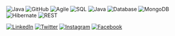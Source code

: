 ![Java](https://img.shields.io/badge/-Java-007396?style=flat&logo=java)
![GitHub](https://img.shields.io/badge/-GitHub-181717?style=flat&logo=github)
![Agile](https://img.shields.io/badge/-Agile-202020?style=flat&logo=Agile)
![SQL](https://img.shields.io/badge/-SQL-336791?style=flat&logo=MySQL)
![Java](https://img.shields.io/badge/-Java-007396?style=flat&logo=java) ![Database](https://img.shields.io/badge/-Database-316192?style=flat&logo=PostgreSQL)
![MongoDB](https://img.shields.io/badge/-MongoDB-47A248?style=flat&logo=mongodb)
![Hibernate](https://img.shields.io/badge/-Hibernate-59666C?style=flat)
![REST](https://img.shields.io/badge/-REST-FFA07A?style=flat)



[![LinkedIn](https://img.shields.io/badge/-LinkedIn-0077B5?style=flat&logo=linkedin&logoColor=white)](https://www.linkedin.com/in/aykutcihan/)
[![Twitter](https://img.shields.io/badge/-Twitter-1DA1F2?style=flat&logo=twitter&logoColor=white)](https://twitter.com/aykutcihan)
[![Instagram](https://img.shields.io/badge/-Instagram-E4405F?style=flat&logo=instagram&logoColor=white)](https://www.instagram.com/aykutcihan/)
[![Facebook](https://img.shields.io/badge/-Facebook-1877F2?style=flat&logo=facebook&logoColor=white)](https://www.facebook.com/acd24)







<!--
**aykutcihan/aykutcihan** is a ✨ _special_ ✨ repository because its `README.md` (this file) appears on your GitHub profile.

Here are some ideas to get you started:

- 🔭 I’m currently working on ...
- 🌱 I’m currently learning ...
- 👯 I’m looking to collaborate on ...
- 🤔 I’m looking for help with ...
- 💬 Ask me about ...
- 📫 How to reach me: ...
- 😄 Pronouns: ...
- ⚡ Fun fact: ...
-->
